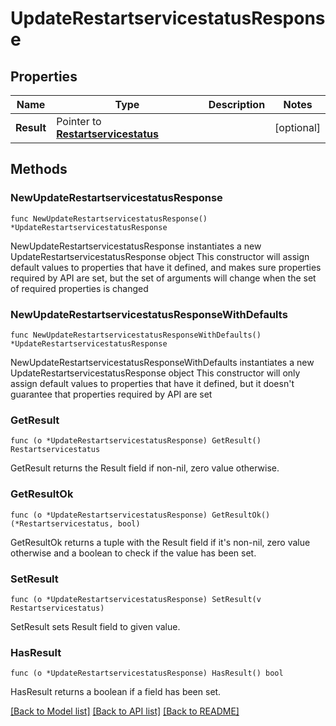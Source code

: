 # UpdateRestartservicestatusResponse

## Properties

Name | Type | Description | Notes
------------ | ------------- | ------------- | -------------
**Result** | Pointer to [**Restartservicestatus**](Restartservicestatus.md) |  | [optional] 

## Methods

### NewUpdateRestartservicestatusResponse

`func NewUpdateRestartservicestatusResponse() *UpdateRestartservicestatusResponse`

NewUpdateRestartservicestatusResponse instantiates a new UpdateRestartservicestatusResponse object
This constructor will assign default values to properties that have it defined,
and makes sure properties required by API are set, but the set of arguments
will change when the set of required properties is changed

### NewUpdateRestartservicestatusResponseWithDefaults

`func NewUpdateRestartservicestatusResponseWithDefaults() *UpdateRestartservicestatusResponse`

NewUpdateRestartservicestatusResponseWithDefaults instantiates a new UpdateRestartservicestatusResponse object
This constructor will only assign default values to properties that have it defined,
but it doesn't guarantee that properties required by API are set

### GetResult

`func (o *UpdateRestartservicestatusResponse) GetResult() Restartservicestatus`

GetResult returns the Result field if non-nil, zero value otherwise.

### GetResultOk

`func (o *UpdateRestartservicestatusResponse) GetResultOk() (*Restartservicestatus, bool)`

GetResultOk returns a tuple with the Result field if it's non-nil, zero value otherwise
and a boolean to check if the value has been set.

### SetResult

`func (o *UpdateRestartservicestatusResponse) SetResult(v Restartservicestatus)`

SetResult sets Result field to given value.

### HasResult

`func (o *UpdateRestartservicestatusResponse) HasResult() bool`

HasResult returns a boolean if a field has been set.


[[Back to Model list]](../README.md#documentation-for-models) [[Back to API list]](../README.md#documentation-for-api-endpoints) [[Back to README]](../README.md)


